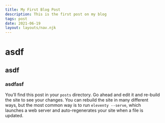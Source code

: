 ```yaml
---
title: My First Blog Post
description: This is the first post on my blog
tags: post
date: 2021-06-19
layout: layouts/nav.njk
---
```


# asdf
## asdf
### asdfasf

You’ll find this post in your `posts` directory. Go ahead and edit it and re-build the site to see your changes. You can rebuild the site in many different ways, but the most common way is to run `eleventy --serve`, which launches a web server and auto-regenerates your site when a file is updated.
